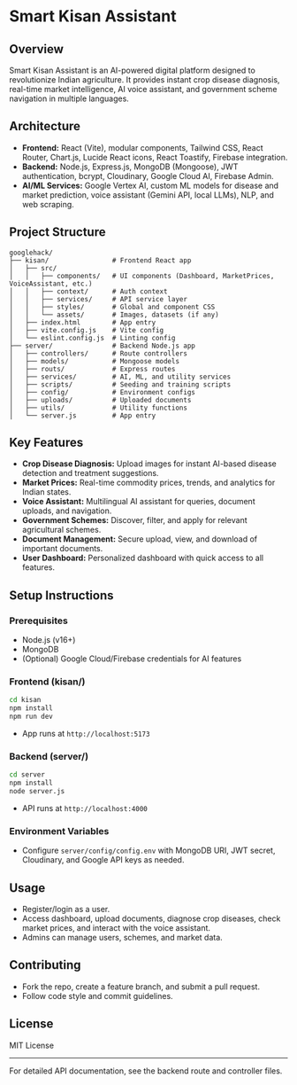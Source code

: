 # Smart Kisan Assistant

## Overview
Smart Kisan Assistant is an AI-powered digital platform designed to revolutionize Indian agriculture. It provides instant crop disease diagnosis, real-time market intelligence, AI voice assistant, and government scheme navigation in multiple languages.

## Architecture
- **Frontend:** React (Vite), modular components, Tailwind CSS, React Router, Chart.js, Lucide React icons, React Toastify, Firebase integration.
- **Backend:** Node.js, Express.js, MongoDB (Mongoose), JWT authentication, bcrypt, Cloudinary, Google Cloud AI, Firebase Admin.
- **AI/ML Services:** Google Vertex AI, custom ML models for disease and market prediction, voice assistant (Gemini API, local LLMs), NLP, and web scraping.

## Project Structure
```
googlehack/
├── kisan/                # Frontend React app
│   ├── src/
│   │   ├── components/   # UI components (Dashboard, MarketPrices, VoiceAssistant, etc.)
│   │   ├── context/      # Auth context
│   │   ├── services/     # API service layer
│   │   ├── styles/       # Global and component CSS
│   │   └── assets/       # Images, datasets (if any)
│   ├── index.html        # App entry
│   ├── vite.config.js    # Vite config
│   └── eslint.config.js  # Linting config
├── server/               # Backend Node.js app
│   ├── controllers/      # Route controllers
│   ├── models/           # Mongoose models
│   ├── routs/            # Express routes
│   ├── services/         # AI, ML, and utility services
│   ├── scripts/          # Seeding and training scripts
│   ├── config/           # Environment configs
│   ├── uploads/          # Uploaded documents
│   ├── utils/            # Utility functions
│   └── server.js         # App entry
```

## Key Features
- **Crop Disease Diagnosis:** Upload images for instant AI-based disease detection and treatment suggestions.
- **Market Prices:** Real-time commodity prices, trends, and analytics for Indian states.
- **Voice Assistant:** Multilingual AI assistant for queries, document uploads, and navigation.
- **Government Schemes:** Discover, filter, and apply for relevant agricultural schemes.
- **Document Management:** Secure upload, view, and download of important documents.
- **User Dashboard:** Personalized dashboard with quick access to all features.

## Setup Instructions
### Prerequisites
- Node.js (v16+)
- MongoDB
- (Optional) Google Cloud/Firebase credentials for AI features

### Frontend (kisan/)
```bash
cd kisan
npm install
npm run dev
```
- App runs at `http://localhost:5173`

### Backend (server/)
```bash
cd server
npm install
node server.js
```
- API runs at `http://localhost:4000`

### Environment Variables
- Configure `server/config/config.env` with MongoDB URI, JWT secret, Cloudinary, and Google API keys as needed.

## Usage
- Register/login as a user.
- Access dashboard, upload documents, diagnose crop diseases, check market prices, and interact with the voice assistant.
- Admins can manage users, schemes, and market data.

## Contributing
- Fork the repo, create a feature branch, and submit a pull request.
- Follow code style and commit guidelines.

## License
MIT License

---
For detailed API documentation, see the backend route and controller files. 